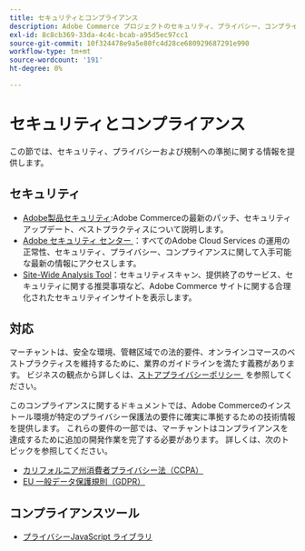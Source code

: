 ```yaml
---
title: セキュリティとコンプライアンス
description: Adobe Commerce プロジェクトのセキュリティ、プライバシー、コンプライアンスに関するリソースについて説明します。 安全な環境を維持し、規制要件を満たす方法を説明します。
exl-id: 8c8cb369-33da-4c4c-bcab-a95d5ec97cc1
source-git-commit: 10f324478e9a5e80fc4d28ce680929687291e990
workflow-type: tm+mt
source-wordcount: '191'
ht-degree: 0%

---
```


# セキュリティとコンプライアンス

この節では、セキュリティ、プライバシーおよび規制への準拠に関する情報を提供します。

## セキュリティ

- [Adobe製品セキュリティ &#x200B;](https://helpx.adobe.com/security.html):Adobe Commerceの最新のパッチ、セキュリティアップデート、ベストプラクティスについて説明します。
- [Adobe セキュリティ センター &#x200B;](https://www.adobe.com/trust.html)：すべてのAdobe Cloud Services の運用の正常性、セキュリティ、プライバシー、コンプライアンスに関して入手可能な最新の情報にアクセスします。
- [Site-Wide Analysis Tool](../tools/site-wide-analysis-tool/dashboard.md)：セキュリティスキャン、提供終了のサービス、セキュリティに関する推奨事項など、Adobe Commerce サイトに関する合理化されたセキュリティインサイトを表示します。

## 対応

マーチャントは、安全な環境、管轄区域での法的要件、オンラインコマースのベストプラクティスを維持するために、業界のガイドラインを満たす義務があります。 ビジネスの観点から詳しくは、[&#x200B; ストアプライバシーポリシー &#x200B;](https://experienceleague.adobe.com/docs/commerce-admin/start/compliance/privacy/privacy-policy.html) を参照してください。

このコンプライアンスに関するドキュメントでは、Adobe Commerceのインストール環境が特定のプライバシー保護法の要件に確実に準拠するための技術情報を提供します。 これらの要件の一部では、マーチャントはコンプライアンスを達成するために追加の開発作業を完了する必要があります。 詳しくは、次のトピックを参照してください。

- [カリフォルニア州消費者プライバシー法（CCPA）](privacy/ccpa.md)
- [EU 一般データ保護規則（GDPR）](privacy/gdpr.md)

## コンプライアンスツール

- [プライバシーJavaScript ライブラリ](privacy/javascript-library.md)
